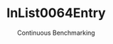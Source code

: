 ---
layout: default
title: InList0064Entry
subtitle: Continuous Benchmarking
selected: In
expanded: Benchmarking
benchmark: /individual_results/InList0064Entry.html
---